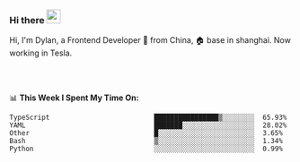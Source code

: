 ### Hi there <img src="https://media.giphy.com/media/hvRJCLFzcasrR4ia7z/giphy.gif" width="25px">

<!-- ![visitors](https://visitor-badge.glitch.me/badge?page_id=dislfyer.dislfyer) -->

Hi, I'm Dylan, a Frontend Developer 🚀 from China, 🏠 base in shanghai. Now working in Tesla.

<br/>
<br/>

📊 **This Week I Spent My Time On:**


<!--START_SECTION:waka-->

```text
TypeScript                          ████████████████▒░░░░░░░░  65.93%
YAML                                ███████░░░░░░░░░░░░░░░░░░  28.02%
Other                               █░░░░░░░░░░░░░░░░░░░░░░░░  3.65%
Bash                                ▒░░░░░░░░░░░░░░░░░░░░░░░░  1.34%
Python                              ░░░░░░░░░░░░░░░░░░░░░░░░░  0.99%
```

<!--END_SECTION:waka-->

<!--
**About Me:**
 -->
